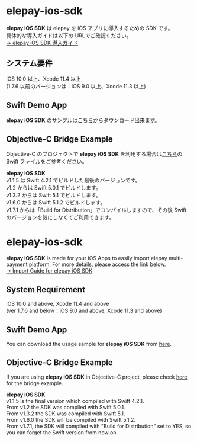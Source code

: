 # elepay-ios-sdk
**elepay iOS SDK** は elepay を iOS アプリに導入するための SDK です。  
具体的な導入ガイドは以下の URLでご確認ください。  
[→ elepay iOS SDK 導入ガイド](https://developer.elepay.io/docs/ios-sdk)

## システム要件
iOS 10.0 以上、Xcode 11.4 以上  
(1.7.6 以前のバージョンは：iOS 9.0 以上、Xcode 11.3 以上)

## Swift Demo App
**elepay iOS SDK** のサンプルは[こちら](https://github.com/elestyle/elepay-ios-demo-swift)からダウンロード出来ます。

## Objective-C Bridge Example
Objective-C のプロジェクトで **elepay iOS SDK** を利用する場合は[こちら](https://github.com/elestyle/elepay-ios-demo-swift/blob/master/ELEPayObjectiveC/ElePayObjCBridge.swift)の Swift ファイルをご参考ください。

**elepay iOS SDK**  
v1.1.5 は Swift 4.2.1 でビルドした最後のバージョンです。  
v1.2 からは Swift 5.0.1 でビルドします。  
v1.3.2 からは Swift 5.1 でビルドします。  
v1.6.0 からは Swift 5.1.2 でビルドします。  
v1.7.1 からは「Build for Distribution」でコンパイルしますので、その後 Swift のバージョンを気にしなくてご利用できます。

# elepay-ios-sdk
**elepay iOS SDK** is made for your iOS Apps to easily import elepay multi-payment platform. For more details, please access the link below.  
[→ Import Guide for elepay iOS SDK](https://developer.elepay.io/docs/ios-sdk)

## System Requirement
iOS 10.0 and above, Xcode 11.4 and above  
(ver 1.7.6 and below：iOS 9.0 and above, Xcode 11.3 and above)

## Swift Demo App
You can download the usage sample for **elepay iOS SDK** from [here](https://github.com/elestyle/elepay-ios-demo-swift).

## Objective-C Bridge Example
If you are using **elepay iOS SDK** in Objective-C project, please check [here](https://github.com/elestyle/elepay-ios-demo-swift/blob/master/ELEPayObjectiveC/ElePayObjCBridge.swift) for the bridge example.

**elepay iOS SDK**  
v1.1.5 is the final version which compiled with Swift 4.2.1.  
From v1.2 the SDK was compiled with Swift 5.0.1.  
From v1.3.2 the SDK was compiled with Swift 5.1.  
From v1.6.0 the SDK will be compiled with Swift 5.1.2.  
From v1.7.1, the SDK will compiled with "Build for Distribution" set to YES, so you can forget the Swift version from now on.
